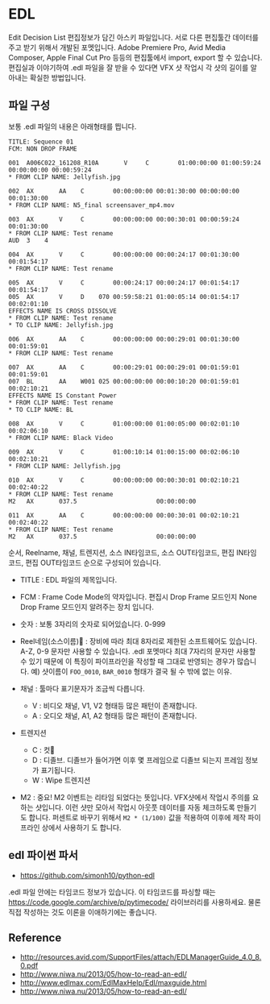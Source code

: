 # EDL
Edit Decision List 편집정보가 담긴 아스키 파일입니다.
서로 다른 편집툴간 데이터를 주고 받기 위해서 개발된 포멧입니다.
Adobe Premiere Pro, Avid Media Composer, Apple Final Cut Pro 등등의 편집툴에서 import, export 할 수 있습니다.
편집실과 이야기하여 .edl 파일을 잘 받을 수 있다면 VFX 샷 작업시 각 샷의 길이를 알아내는 확실한 방법입니다.

## 파일 구성
보통 .edl 파일의 내용은 아래형태를 띕니다.
```
TITLE: Sequence 01
FCM: NON DROP FRAME

001  A006C022_161208_R10A       V     C        01:00:00:00 01:00:59:24 00:00:00:00 00:00:59:24
* FROM CLIP NAME: Jellyfish.jpg

002  AX       AA    C        00:00:00:00 00:01:30:00 00:00:00:00 00:01:30:00
* FROM CLIP NAME: N5_final screensaver_mp4.mov

003  AX       V     C        00:00:00:00 00:00:30:01 00:00:59:24 00:01:30:00
* FROM CLIP NAME: Test rename
AUD  3    4

004  AX       V     C        00:00:00:00 00:00:24:17 00:01:30:00 00:01:54:17
* FROM CLIP NAME: Test rename

005  AX       V     C        00:00:24:17 00:00:24:17 00:01:54:17 00:01:54:17
005  AX       V     D    070 00:59:58:21 01:00:05:14 00:01:54:17 00:02:01:10
EFFECTS NAME IS CROSS DISSOLVE
* FROM CLIP NAME: Test rename
* TO CLIP NAME: Jellyfish.jpg

006  AX       AA    C        00:00:00:00 00:00:29:01 00:01:30:00 00:01:59:01
* FROM CLIP NAME: Test rename

007  AX       AA    C        00:00:29:01 00:00:29:01 00:01:59:01 00:01:59:01
007  BL       AA    W001 025 00:00:00:00 00:00:10:20 00:01:59:01 00:02:10:21
EFFECTS NAME IS Constant Power
* FROM CLIP NAME: Test rename
* TO CLIP NAME: BL

008  AX       V     C        01:00:00:00 01:00:05:00 00:02:01:10 00:02:06:10
* FROM CLIP NAME: Black Video

009  AX       V     C        01:00:10:14 01:00:15:00 00:02:06:10 00:02:10:21
* FROM CLIP NAME: Jellyfish.jpg

010  AX       V     C        00:00:00:00 00:00:30:01 00:02:10:21 00:02:40:22
* FROM CLIP NAME: Test rename
M2   AX       037.5                      00:00:00:00 

011  AX       AA    C        00:00:00:00 00:00:30:01 00:02:10:21 00:02:40:22
* FROM CLIP NAME: Test rename
M2   AX       037.5                      00:00:00:00
```

순서, Reelname, 채널, 트렌지션, 소스 IN타임코드, 소스 OUT타임코드, 편집 IN타임코드, 편집 OUT타임코드 순으로 구성되어 있습니다.

- TITLE : EDL 파일의 제목입니다.
- FCM : Frame Code Mode의 약자입니다. 편집시 Drop Frame 모드인지 None Drop Frame 모드인지 알려주는 장치 입니다.
- 숫자 : 보통 3자리의 숫자로 되어있습니다. 0-999
- Reel네임(소스이름) : 장비에 따라 최대 8자리로 제한된 소프트웨어도 있습니다. A-Z, 0-9 문자만 사용할 수 있습니다. .edl 포멧마다 최대 7자리의 문자만 사용할 수 있기 때문에 이 특징이 파이프라인을 작성할 때 그대로 반영되는 경우가 많습니다. 예) 샷이름이 `FOO_0010`, `BAR_0010` 형태가 결국 될 수 밖에 없는 이유.

- 채널 : 툴마다 표기문자가 조금씩 다릅니다.
    - V : 비디오 채널, V1, V2 형태등 많은 패턴이 존재합니다.
    - A : 오디오 채널, A1, A2 형태등 많은 패턴이 존재합니다.

- 트렌지션
    - C : 컷
    - D : 디졸브. 디졸브가 들어가면 이후 몇 프레임으로 디졸브 되는지 프레임 정보가 표기됩니다.
    - W : Wipe 트렌지션

- M2 : 중요! M2 이벤트는 리타임 되었다는 뜻입니다. VFX샷에서 작업시 주의를 요하는 샷입니다. 이런 샷만 모아서 작업시 아웃풋 데이터를 자동 체크하도록 만들기도 합니다. 퍼센트로 바꾸기 위해서 `M2 * (1/100)` 값을 적용하여 이후에 제작 파이프라인 상에서 사용하기 도 합니다.

## edl 파이썬 파서
- https://github.com/simonh10/python-edl

.edl 파일 안에는 타임코드 정보가 있습니다. 이 타임코드를 파싱할 때는 
https://code.google.com/archive/p/pytimecode/ 라이브러리를 사용하세요. 물론 직접 작성하는 것도 이론을 이애하기에는 좋습니다.

## Reference
- http://resources.avid.com/SupportFiles/attach/EDLManagerGuide_4.0_8.0.pdf
- http://www.niwa.nu/2013/05/how-to-read-an-edl/
- http://www.edlmax.com/EdlMaxHelp/Edl/maxguide.html
- http://www.niwa.nu/2013/05/how-to-read-an-edl/